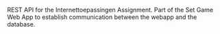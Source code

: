 REST API for the Internettoepassingen Assignment. 
Part of the Set Game Web App to establish communication between the webapp and the database.
